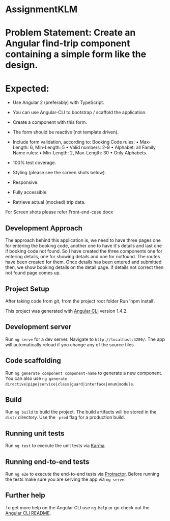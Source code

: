 # AssignmentKLM

# Problem Statement:  Create an Angular find-trip component containing a simple form like the design. 

# Expected:
- Use Angular 2 (preferably) with TypeScript.
- You can use Angular-CLI to bootstrap / scaffold the application.
- Create a component with this form.
- The form should be reactive (not template driven).
- Include form validation, according to:
Booking Code rules:
 •	Max-Length: 6, Min-Length: 5
 •	Valid numbers: 2-9
 •	Alphabet: all
Family Name rules:
 •	Min-Length: 2, Max-Length: 30
 •	Only Alphabets.

- 100% test coverage.
- Styling (please see the screen shots below).
- Responsive.
- Fully accessible.
- Retrieve actual (mocked) trip data.

For Screen shots please refer Front-end-case.docx

## Development Approach

The approach behind this application is, we need to have three pages one for entering the booking code, another one to have it's details and last one if booking code not found. So I have created the three components one for entering details, one for showing details and one for notfound. The routes have been created for them. Once details has been entered and submitted then, we show booking details on the detail page. if details not correct then not found page comes up.


## Project Setup

After taking code from git, from the project root folder Run 'npm install'.

This project was generated with [Angular CLI](https://github.com/angular/angular-cli) version 1.4.2.

## Development server

Run `ng serve` for a dev server. Navigate to `http://localhost:4200/`. The app will automatically reload if you change any of the source files.

## Code scaffolding

Run `ng generate component component-name` to generate a new component. You can also use `ng generate directive|pipe|service|class|guard|interface|enum|module`.

## Build

Run `ng build` to build the project. The build artifacts will be stored in the `dist/` directory. Use the `-prod` flag for a production build.

## Running unit tests

Run `ng test` to execute the unit tests via [Karma](https://karma-runner.github.io).

## Running end-to-end tests

Run `ng e2e` to execute the end-to-end tests via [Protractor](http://www.protractortest.org/).
Before running the tests make sure you are serving the app via `ng serve`.

## Further help

To get more help on the Angular CLI use `ng help` or go check out the [Angular CLI README](https://github.com/angular/angular-cli/blob/master/README.md).
